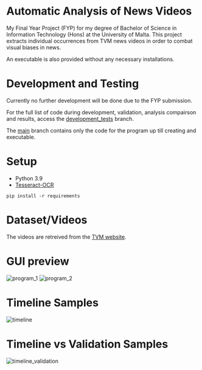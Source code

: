# Automatic Analysis of News Videos
My Final Year Project (FYP) for my degree of Bachelor of Science in Information Technology (Hons) at the University of Malta. This project extracts individual occurrences from TVM news videos in order to combat visual biases in news.

An executable is also provided without any necessary installations.

# Development and Testing
Currently no further development will be done due to the FYP submission.

For the full list of code during development, validation, analysis compairson and results, access the [development_tests](https://github.com/OpNoob/Automatic-Analysis-of-News-Videos/tree/development_tests) branch.

The [main](https://github.com/OpNoob/Automatic-Analysis-of-News-Videos/tree/main) branch contains only the code for the program up till creating and executable.

# Setup
- Python 3.9
- [Tesseract-OCR](https://tesseract-ocr.github.io/tessdoc/Downloads.html)
```
pip install -r requirements
```

# Dataset/Videos
The videos are retreived from the [TVM website](https://tvmi.mt/).

<!-- The extracted videos can be found at: [link](test). -->

# GUI preview
![program_1](https://github.com/OpNoob/Automatic-Analysis-of-News-Videos/assets/46422752/189446b6-466c-4fc1-b99f-12325ded9549)
![program_2](https://github.com/OpNoob/Automatic-Analysis-of-News-Videos/assets/46422752/902aa351-b792-431d-b46b-1cb3f989d4a1)

# Timeline Samples
![timeline](https://github.com/OpNoob/Automatic-Analysis-of-News-Videos/assets/46422752/35f922d5-2187-4a4f-9173-970d53ca453d)

# Timeline vs Validation Samples
![timeline_validation](https://github.com/OpNoob/Automatic-Analysis-of-News-Videos/assets/46422752/1c70d8d9-f047-495f-bf32-1b2e1bcd9944)
